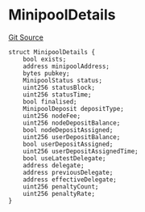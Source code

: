 # MinipoolDetails
[Git Source](https://github.com/BlockscapeNetwork/rocketscape/blob/c46f2dd75068852009941e7857aca6a55d826b96/src/utils/types/MinipoolDetails.sol)


```solidity
struct MinipoolDetails {
    bool exists;
    address minipoolAddress;
    bytes pubkey;
    MinipoolStatus status;
    uint256 statusBlock;
    uint256 statusTime;
    bool finalised;
    MinipoolDeposit depositType;
    uint256 nodeFee;
    uint256 nodeDepositBalance;
    bool nodeDepositAssigned;
    uint256 userDepositBalance;
    bool userDepositAssigned;
    uint256 userDepositAssignedTime;
    bool useLatestDelegate;
    address delegate;
    address previousDelegate;
    address effectiveDelegate;
    uint256 penaltyCount;
    uint256 penaltyRate;
}
```

